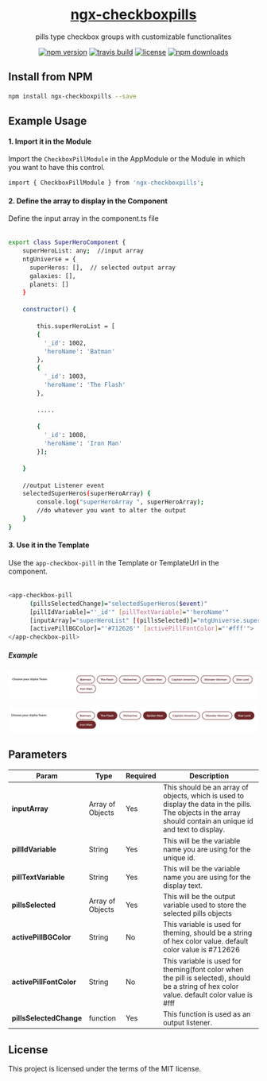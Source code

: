 <h1 align="center"><a href="https://iamntg.github.io/ngx-checkboxpills/">ngx-checkboxpills</a></h1> 
<p align="center">pills type checkbox groups with customizable functionalites</p>

<p align="center">
<a href="https://badge.fury.io/js/ngx-checkboxpills"><img src="https://badge.fury.io/js/ngx-checkboxpills.svg" alt="npm version" height="18"></a>
<a href="https://travis-ci.org/iamntg/ngx-checkboxpills"><img src="https://travis-ci.org/iamntg/ngx-checkboxpills.svg?branch=master" alt="travis build" height="18"></a>
<a href="https://github.com/iamntg/ngx-checkboxpills/blob/master/LICENSE"><img src="https://img.shields.io/github/license/iamntg/ngx-checkboxpills.svg" alt="license" height="18"></a>
<a href="https://twitter.com/intent/tweet?text=Wow:&url=https%3A%2F%2Fgithub.com%2Fiamntg%2Fngx-checkboxpills"><img src="https://img.shields.io/twitter/url/https/github.com/iamntg/ngx-checkboxpills.svg?style=flat" alt="npm downloads" height="18"></a>
</p>

## Install from NPM

```bash
npm install ngx-checkboxpills --save
```

## Example Usage

#### 1. Import it in the Module

Import the `CheckboxPillModule` in the AppModule or the Module in which you want to have this control.

```bash
import { CheckboxPillModule } from 'ngx-checkboxpills';
```


#### 2. Define the array to display in the Component

Define the input array in the component.ts file

```bash

export class SuperHeroComponent {
    superHeroList: any;  //input array
    ntgUniverse = {
      superHeros: [],  // selected output array
      galaxies: [],
      planets: []
    }
    
    constructor() {

        this.superHeroList = [
        {
          '_id': 1002,
          'heroName': 'Batman'
        },
        {
          '_id': 1003,
          'heroName': 'The Flash'
        },
        
        .....
        
        {
          '_id': 1008,
          'heroName': 'Iron Man'
        }];

    }
    
    //output Listener event
    selectedSuperHeros(superHeroArray) {
        console.log("superHeroArray ", superHeroArray);
        //do whatever you want to alter the output
    }
}

```


#### 3. Use it in the Template

Use the `app-checkbox-pill` in the Template or TemplateUrl in the component.

```bash

<app-checkbox-pill
      (pillsSelectedChange)="selectedSuperHeros($event)" 
      [pillIdVariable]="'_id'" [pillTextVariable]="'heroName'" 
      [inputArray]="superHeroList" [(pillsSelected)]="ntgUniverse.superHeros" 
      [activePillBGColor]="'#712626'" [activePillFontColor]="'#fff'">
</app-checkbox-pill>

```

##### Example

![ScreenShot1](https://raw.githubusercontent.com/iamntg/ngx-checkboxpills/master/images/scr2.jpeg)

![ScreenShot1](https://raw.githubusercontent.com/iamntg/ngx-checkboxpills/master/images/scr3.jpeg)


## Parameters


| Param | Type | Required | Description |
| --- | --- | --- | --- |
| <b>inputArray</b> | Array of Objects | Yes | This should be an array of objects, which is used to display the data in the pills. The objects in the array should contain an unique id and text to display. |
| <b>pillIdVariable</b> | String | Yes | This will be the variable name you are using for the unique id. |
| <b>pillTextVariable</b> | String | Yes | This will be the variable name you are using for the display text. |
| <b>pillsSelected</b> | Array of Objects | Yes | This will be the output variable used to store the selected pills objects |
| <b>activePillBGColor</b> | String | No | This variable is used for theming, should be a string of hex color value. default color value is #712626 |
| <b>activePillFontColor</b> | String | No | This variable is used for theming(font color when the pill is selected), should be a string of hex color value. default color value is #fff |
| <b>pillsSelectedChange</b> | function | Yes | This function is used as an output listener. |


## License

 This project is licensed under the terms of the MIT license.
 
